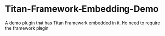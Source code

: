 Titan-Framework-Embedding-Demo
==============================

A demo plugin that has Titan Framework embedded in it. No need to require the framework plugin
